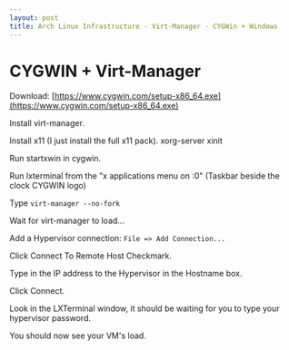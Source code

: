 ```yaml
---
layout: post
title: Arch Linux Infrastructure - Virt-Manager - CYGWin + Windows
---
```


# CYGWIN + Virt-Manager #

Download: [https://www.cygwin.com/setup-x86_64.exe](https://www.cygwin.com/setup-x86_64.exe)

Install virt-manager.

Install x11 (I just install the full x11 pack).
 xorg-server
 xinit

Run startxwin in cygwin.

Run lxterminal from the "x applications menu on :0" (Taskbar beside the clock CYGWIN logo)

Type ```virt-manager --no-fork```

Wait for virt-manager to load...

Add a Hypervisor connection: ```File => Add Connection...```

Click Connect To Remote Host Checkmark.

Type in the IP address to the Hypervisor in the Hostname box.

Click Connect.

Look in the LXTerminal window, it should be waiting for you to type your hypervisor password.

You should now see your VM's load.
